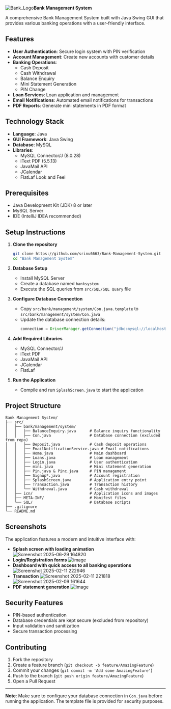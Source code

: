 ![Bank_Logo](https://github.com/user-attachments/assets/3de12ba6-e937-4a40-8a30-2b8b8cfda41c)**Bank Management System**

A comprehensive Bank Management System built with Java Swing GUI that provides various banking operations with a user-friendly interface.

## Features

- **User Authentication**: Secure login system with PIN verification
- **Account Management**: Create new accounts with customer details
- **Banking Operations**:
  - Cash Deposit
  - Cash Withdrawal
  - Balance Enquiry
  - Mini Statement Generation
  - PIN Change
- **Loan Services**: Loan application and management
- **Email Notifications**: Automated email notifications for transactions
- **PDF Reports**: Generate mini statements in PDF format

## Technology Stack

- **Language**: Java
- **GUI Framework**: Java Swing
- **Database**: MySQL
- **Libraries**:
  - MySQL Connector/J (8.0.28)
  - iText PDF (5.5.13)
  - JavaMail API
  - JCalendar
  - FlatLaf Look and Feel

## Prerequisites

- Java Development Kit (JDK) 8 or later
- MySQL Server
- IDE (IntelliJ IDEA recommended)

## Setup Instructions

1. **Clone the repository**
   ```bash
   git clone https://github.com/srinu6663/Bank-Management-System.git
   cd "Bank Management System"
   ```

2. **Database Setup**
   - Install MySQL Server
   - Create a database named `banksystem`
   - Execute the SQL queries from `src/SQL/SQL Quary` file

3. **Configure Database Connection**
   - Copy `src/bank/management/system/Con.java.template` to `src/bank/management/system/Con.java`
   - Update the database connection details:
     ```java
     connection = DriverManager.getConnection("jdbc:mysql://localhost:3306/banksystem", "your_username", "your_password");
     ```

4. **Add Required Libraries**
   - MySQL Connector/J
   - iText PDF
   - JavaMail API
   - JCalendar
   - FlatLaf

5. **Run the Application**
   - Compile and run `SplashScreen.java` to start the application

## Project Structure

```
Bank Management System/
├── src/
│   ├── bank/management/system/
│   │   ├── BalanceEnquiry.java      # Balance inquiry functionality
│   │   ├── Con.java                 # Database connection (excluded from repo)
│   │   ├── Deposit.java             # Cash deposit operations
│   │   ├── EmailNotificationService.java # Email notifications
│   │   ├── Home.java                # Main dashboard
│   │   ├── Loans.java               # Loan management
│   │   ├── Login.java               # User authentication
│   │   ├── mini.java                # Mini statement generation
│   │   ├── Pin.java & Pinc.java     # PIN management
│   │   ├── Signup*.java             # Account registration
│   │   ├── SplashScreen.java        # Application entry point
│   │   ├── Transaction.java         # Transaction history
│   │   └── Withdrawal.java          # Cash withdrawal
│   ├── icn/                         # Application icons and images
│   ├── META-INF/                    # Manifest files
│   └── SQL/                         # Database scripts
├── .gitignore
└── README.md
```

## Screenshots

The application features a modern and intuitive interface with:
- **Splash screen with loading animation**
  ![Screenshot 2025-06-29 164820](https://github.com/user-attachments/assets/bb110802-9988-4d6d-b1f7-67b0bb2910dc)
- **Login/Registration forms**
  ![image](https://github.com/user-attachments/assets/0818e2e0-f556-484d-a90c-d80a16ace17a)
- **Dashboard with quick access to all banking operations**
  ![Screenshot 2025-02-11 222946](https://github.com/user-attachments/assets/395506b6-5b4b-4d81-ae97-8ae09cf5b37d)
- **Transaction**
  ![Screenshot 2025-02-11 221818](https://github.com/user-attachments/assets/9661be69-b243-44bc-8982-c0a223fca84d)
  ![Screenshot 2025-02-09 161644](https://github.com/user-attachments/assets/0ab80cb9-5335-4700-b825-e0c8b14eb9c6)
- **PDF statement generation**
  ![image](https://github.com/user-attachments/assets/65a9d337-71f3-4c95-847a-dc891d38ed3d)


## Security Features

- PIN-based authentication
- Database credentials are kept secure (excluded from repository)
- Input validation and sanitization
- Secure transaction processing

## Contributing

1. Fork the repository
2. Create a feature branch (`git checkout -b feature/AmazingFeature`)
3. Commit your changes (`git commit -m 'Add some AmazingFeature'`)
4. Push to the branch (`git push origin feature/AmazingFeature`)
5. Open a Pull Request


---

**Note**: Make sure to configure your database connection in `Con.java` before running the application. The template file is provided for security purposes.
